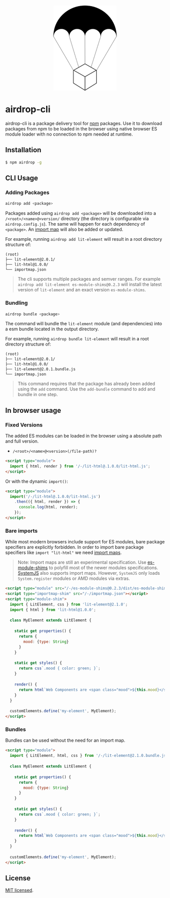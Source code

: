 <p align="center">
  <img src="./airdrop.png" width="200" alt="airdrop Logo" />
</p>

airdrop-cli
===========

airdrop-cli is a package delivery tool for [npm](https://www.npmjs.com/) packages.
Use it to download packages from npm to be loaded in the browser using native browser ES module loader with no connection to npm needed at runtime.

## Installation

```bash
$ npm airdrop -g
```

## CLI Usage

### Adding Packages

```bash
airdrop add <package>
```

Packages added using `airdrop add <package>` will be downloaded into a `/<root>/<name>@<version/` directory (the <root> directory is configurable via `airdrop.config.js`).  The same will happen for each dependency of `<package>`.  An [import map](https://github.com/WICG/import-maps) will also be added or updated.

For example, running `airdrop add lit-element` will result in a root directory structure of:

```
(root)
├── lit-element@2.0.1/
├── lit-html@1.0.0/
└── importmap.json
```

> The cli supports multiple packages and semver ranges.  For example `airdrop add lit-element es-module-shims@0.2.3` will install the latest version of `lit-element` and an exact version `es-module-shims`.

### Bundling

```bash
airdrop bundle <package>
```

The command will bundle the `lit-element` module (and dependencies) into a esm bundle located in the output directory.

For example, running `airdrop bundle lit-element` will result in a root directory structure of:

```
(root)
├── lit-element@2.0.1/
├── lit-html@1.0.0/
├── lit-element@2.0.1.bundle.js
└── importmap.json
```

> This command requires that the package has already been added using the `add` command.  Use the `add-bundle` command to add and bundle in one step.

## In browser usage

### Fixed Versions

The added ES modules can be loaded in the browser using a absolute path and full version.

- `/<root>/<name>@<version>(/file-path)?`

```html
<script type="module">
  import { html, render } from '/-/lit-html@.1.0.0/lit-html.js';
</script>
```

Or with the dynamic `import()`:

```html
<script type="module">
  import('/-/lit-html@.1.0.0/lit-html.js')
    .then(({ html, render }) => {
      console.log(html, render);
    });
</script>
```

### Bare imports

While most modern browsers include support for ES modules, bare package specifiers are explicitly forbidden.  In order to import bare package specifiers like `import "lit-html"` we need [import maps](https://github.com/WICG/import-maps).

> Note: Import maps are still an experimental specification.  Use [es-module-shims](https://github.com/guybedford/es-module-shims) to polyfill most of the newer modules specifications.  [SystemJS](https://github.com/systemjs/systemjs) also supports import maps.  However, `SystemJS` only loads `System.register` modules or AMD modules via extras.

```html
<script type="module" src="/-/es-module-shims@0.2.3/dist/es-module-shims.js"></script>
<script type="importmap-shim" src="/-/importmap.json"></script>
<script type="module-shim">
  import { LitElement, css } from 'lit-element@2.1.0';
  import { html } from 'lit-html@1.0.0';

  class MyElement extends LitElement {
  
    static get properties() {
      return {
        mood: {type: String}
      }
    }
    
    static get styles() {
      return css`.mood { color: green; }`;
    }
  
    render() {
      return html`Web Components are <span class="mood">${this.mood}</span>!`;
    }
  }

  customElements.define('my-element', MyElement);
</script>
```

### Bundles

Bundles can be used without the need for an import map.

```html
<script type="module">
  import { LitElement, html, css } from '/-/lit-element@2.1.0.bundle.js';

  class MyElement extends LitElement {
  
    static get properties() {
      return {
        mood: {type: String}
      }
    }
    
    static get styles() {
      return css`.mood { color: green; }`;
    }
  
    render() {
      return html`Web Components are <span class="mood">${this.mood}</span>!`;
    }
  }

  customElements.define('my-element', MyElement);
</script>
```

## License

  [MIT licensed](LICENSE).
